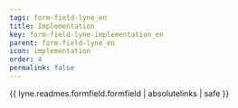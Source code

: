 ```yaml
---
tags: form-field-lyne_en
title: Implementation
key: form-field-lyne-implementation_en
parent: form-field-lyne_en
icon: implementation
order: 4
permalink: false  
---
```

{{ lyne.readmes.formfield.formfield | absolutelinks | safe }}


